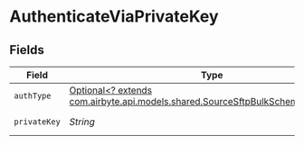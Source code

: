 # AuthenticateViaPrivateKey


## Fields

| Field                                                                                                                                   | Type                                                                                                                                    | Required                                                                                                                                | Description                                                                                                                             |
| --------------------------------------------------------------------------------------------------------------------------------------- | --------------------------------------------------------------------------------------------------------------------------------------- | --------------------------------------------------------------------------------------------------------------------------------------- | --------------------------------------------------------------------------------------------------------------------------------------- |
| `authType`                                                                                                                              | [Optional<? extends com.airbyte.api.models.shared.SourceSftpBulkSchemasAuthType>](../../models/shared/SourceSftpBulkSchemasAuthType.md) | :heavy_minus_sign:                                                                                                                      | N/A                                                                                                                                     |
| `privateKey`                                                                                                                            | *String*                                                                                                                                | :heavy_check_mark:                                                                                                                      | The Private key                                                                                                                         |